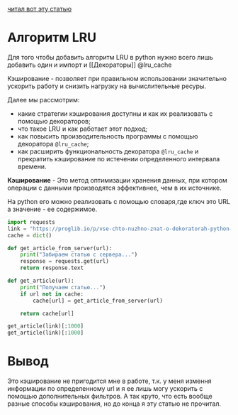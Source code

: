 [читал вот эту статью](https://proglib.io/p/keshirovanie-v-python-algoritm-lru-2020-11-17)

# Алгоритм LRU

Для того чтобы добавить алгоритм LRU в python нужно всего лишь добавить один и импорт и [[Декораторы]] @lru_cache

Кэширование - позволяет при правильном использовании значительно ускорить работу и снизить нагрузку на вычислительные ресуры.

Далее мы рассмотрим:

- какие стратегии кэширования доступны и как их реализовать с помощью декораторов;
- что такое LRU и как работает этот подход;
- как повысить производительность программы с помощью декоратора `@lru_cache`;
- как расширить функциональность декоратора `@lru_cache` и прекратить кэширование по истечении определенного интервала времени.

**Кэширование** - Это метод оптимизации хранения данных, при котором операции с данными производятся эффективнее, чем в их источнике.

На python его можно реализовать с помощью словаря,где ключ это URL а значение - ее содержимое.

```python
import requests
link = "https://proglib.io/p/vse-chto-nuzhno-znat-o-dekoratorah-python-2020-05-09"
cache = dict()

def get_article_from_server(url):
	print("Забираем статью с сервера...")
	response = requests.get(url)
	return response.text

def get_article(url):
	print("Получаем статью...")
	if url not in cache:
		cache[url] = get_article_from_server(url)

	return cache[url]

get_article(link)[:1000]
get_article(link)[:1000]
```

# Вывод

Это кэширование не пригодится мне в работе, т.к. у меня измення информации по определенному url и я ее лишь могу ускорить с помощью дополнительных фильтров. А так круто, что есть вообще разные способы кэширования, но до конца я эту статью не прочитал.